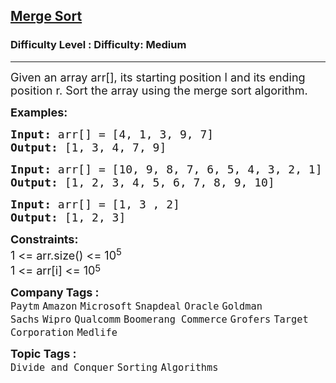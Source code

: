 <h2><a href="https://www.geeksforgeeks.org/problems/merge-sort/1">Merge Sort</a></h2><h3>Difficulty Level : Difficulty: Medium</h3><hr><div class="problems_problem_content__Xm_eO" data-cur="cursor"><p data-cur="cursor"><span style="font-size: 18px;" data-cur="cursor">Given an array arr[], its starting position l and its ending position r. Sort the array using the merge sort algorithm.</span></p>
<p data-cur="cursor"><span style="font-size: 18px;"><strong data-cur="cursor">Examples:</strong></span></p>
<pre data-cur="cursor"><span style="font-size: 18px;"><strong>Input: </strong>arr[] = [4, 1, 3, 9, 7]</span>
<span style="font-size: 18px;"><strong>Output: </strong>[1, 3, 4, 7, 9]</span>
</pre>
<pre data-cur="cursor"><span style="font-size: 18px;" data-cur="cursor"><strong>Input: </strong>arr[] = [10, 9, 8, 7, 6, 5, 4, 3, 2, 1]
<strong>Output: </strong>[1, 2, 3, 4, 5, 6, 7, 8, 9, 10]</span></pre>
<pre><span style="font-size: 18px;"><strong>Input: </strong>arr[] = [1, 3 , 2]
<strong>Output: </strong>[1, 2, 3]</span></pre>
<p data-cur="cursor"><span style="font-size: 18px;"><strong>Constraints:</strong><br>1 &lt;= arr.size() &lt;= 10<sup>5</sup><br>1 &lt;= arr[i] &lt;= 10</span><sup><span style="font-size: 15px;">5</span></sup></p></div><p><span style=font-size:18px><strong>Company Tags : </strong><br><code>Paytm</code>&nbsp;<code>Amazon</code>&nbsp;<code>Microsoft</code>&nbsp;<code>Snapdeal</code>&nbsp;<code>Oracle</code>&nbsp;<code>Goldman Sachs</code>&nbsp;<code>Wipro</code>&nbsp;<code>Qualcomm</code>&nbsp;<code>Boomerang Commerce</code>&nbsp;<code>Grofers</code>&nbsp;<code>Target Corporation</code>&nbsp;<code>Medlife</code>&nbsp;<br><p><span style=font-size:18px><strong>Topic Tags : </strong><br><code>Divide and Conquer</code>&nbsp;<code>Sorting</code>&nbsp;<code>Algorithms</code>&nbsp;